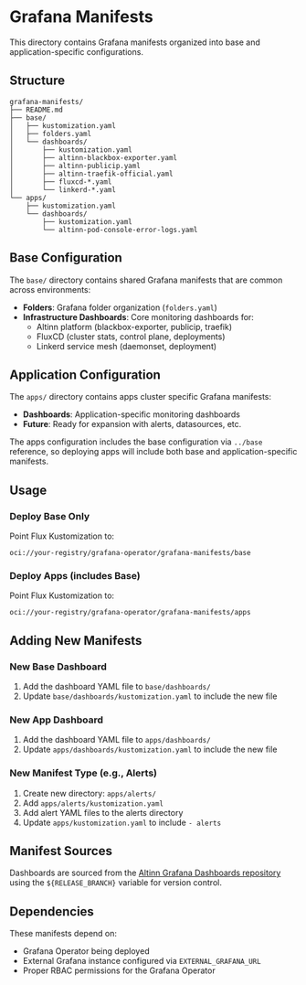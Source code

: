 # Grafana Manifests

This directory contains Grafana manifests organized into base and application-specific configurations.

## Structure

```
grafana-manifests/
├── README.md
├── base/
│   ├── kustomization.yaml
│   ├── folders.yaml
│   └── dashboards/
│       ├── kustomization.yaml
│       ├── altinn-blackbox-exporter.yaml
│       ├── altinn-publicip.yaml
│       ├── altinn-traefik-official.yaml
│       ├── fluxcd-*.yaml
│       └── linkerd-*.yaml
└── apps/
    ├── kustomization.yaml
    └── dashboards/
        ├── kustomization.yaml
        └── altinn-pod-console-error-logs.yaml
```

## Base Configuration

The `base/` directory contains shared Grafana manifests that are common across environments:

- **Folders**: Grafana folder organization (`folders.yaml`)
- **Infrastructure Dashboards**: Core monitoring dashboards for:
  - Altinn platform (blackbox-exporter, publicip, traefik)
  - FluxCD (cluster stats, control plane, deployments)
  - Linkerd service mesh (daemonset, deployment)

## Application Configuration

The `apps/` directory contains apps cluster specific Grafana manifests:

- **Dashboards**: Application-specific monitoring dashboards
- **Future**: Ready for expansion with alerts, datasources, etc.

The apps configuration includes the base configuration via `../base` reference, so deploying apps will include both base and application-specific manifests.

## Usage

### Deploy Base Only
Point Flux Kustomization to:
```
oci://your-registry/grafana-operator/grafana-manifests/base
```

### Deploy Apps (includes Base)
Point Flux Kustomization to:
```
oci://your-registry/grafana-operator/grafana-manifests/apps
```

## Adding New Manifests

### New Base Dashboard
1. Add the dashboard YAML file to `base/dashboards/`
2. Update `base/dashboards/kustomization.yaml` to include the new file

### New App Dashboard
1. Add the dashboard YAML file to `apps/dashboards/`
2. Update `apps/dashboards/kustomization.yaml` to include the new file

### New Manifest Type (e.g., Alerts)
1. Create new directory: `apps/alerts/`
2. Add `apps/alerts/kustomization.yaml`
3. Add alert YAML files to the alerts directory
4. Update `apps/kustomization.yaml` to include `- alerts`

## Manifest Sources

Dashboards are sourced from the [Altinn Grafana Dashboards repository](https://github.com/Altinn/altinn-dashboards-grafana) using the `${RELEASE_BRANCH}` variable for version control.

## Dependencies

These manifests depend on:
- Grafana Operator being deployed
- External Grafana instance configured via `EXTERNAL_GRAFANA_URL`
- Proper RBAC permissions for the Grafana Operator